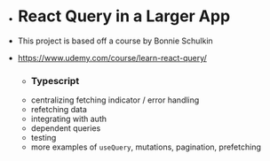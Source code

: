 -   # React Query in a Larger App

-   This project is based off a course by Bonnie Schulkin
-   https://www.udemy.com/course/learn-react-query/
    -   ### Typescript
    -   centralizing fetching indicator / error handling
    -   refetching data
    -   integrating with auth
    -   dependent queries
    -   testing
    -   more examples of `useQuery`, mutations, pagination, prefetching
